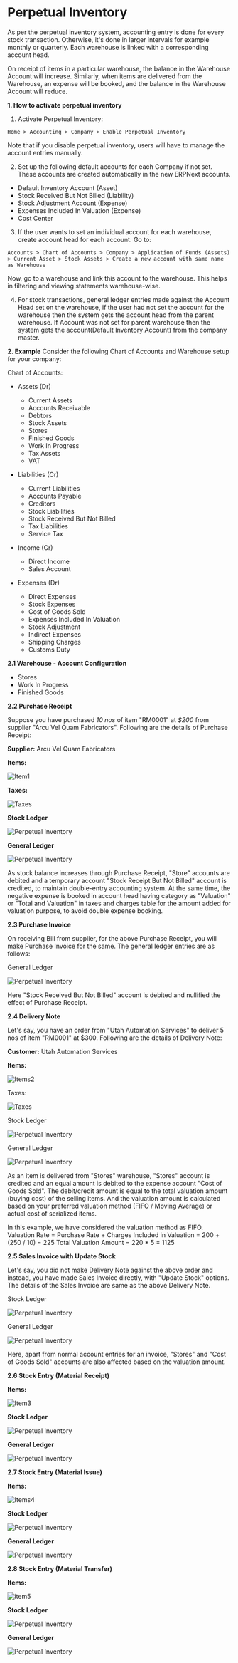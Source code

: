 # Perpetual Inventory 

As per the perpetual inventory system, accounting entry is done for every stock transaction. Otherwise, it's done in larger intervals for example monthly or quarterly. Each warehouse is linked with a corresponding account head.

On receipt of items in a particular warehouse, the balance in the Warehouse Account will increase. Similarly, when items are delivered from the Warehouse, an expense will be booked, and the balance in the Warehouse Account will reduce.

**1. How to activate perpetual inventory**

1. Activate Perpetual Inventory:

 `Home > Accounting > Company > Enable Perpetual Inventory`

Note that if you disable perpetual inventory, users will have to manage the account entries manually.

2. Set up the following default accounts for each Company if not set. These accounts are created automatically in the new ERPNext accounts.

  * Default Inventory Account (Asset)
  * Stock Received But Not Billed (Liability)
  * Stock Adjustment Account (Expense)
  * Expenses Included In Valuation (Expense)
  * Cost Center

3. If the user wants to set an individual account for each warehouse, create account head for each account. Go to:

`Accounts > Chart of Accounts > Company > Application of Funds (Assets) > Current Asset > Stock Assets > Create a new account with same name as Warehouse`

Now, go to a warehouse and link this account to the warehouse. This helps in filtering and viewing statements warehouse-wise.

4. For stock transactions, general ledger entries made against the Account Head set on the warehouse, if the user had not set the account for the warehouse then the system gets the account head from the parent warehouse. If Account was not set for parent warehouse then the system gets the account(Default Inventory Account) from the company master.

**2. Example** 
Consider the following Chart of Accounts and Warehouse setup for your company:

Chart of Accounts:

* Assets (Dr)
  * Current Assets
  * Accounts Receivable
  * Debtors
  * Stock Assets
  * Stores
  * Finished Goods
  * Work In Progress
  * Tax Assets
  * VAT

* Liabilities (Cr)
  * Current Liabilities
  * Accounts Payable
  * Creditors
  * Stock Liabilities
  * Stock Received But Not Billed
  * Tax Liabilities
  * Service Tax

* Income (Cr)
  * Direct Income
  * Sales Account

* Expenses (Dr)
  * Direct Expenses
  * Stock Expenses
  * Cost of Goods Sold
  * Expenses Included In Valuation
  * Stock Adjustment
  * Indirect Expenses
  * Shipping Charges
  * Customs Duty

**2.1 Warehouse - Account Configuration**

* Stores
* Work In Progress
* Finished Goods

**2.2 Purchase Receipt**

Suppose you have purchased _10 nos_ of item "RM0001" at _$200_ from supplier "Arcu Vel Quam Fabricators". Following are the details of Purchase Receipt:

**Supplier:** Arcu Vel Quam Fabricators

**Items:**
 
 ![Item1](../Images/items.png)

**Taxes:**

 ![Taxes](../Images/taxes.png)

**Stock Ledger**

  ![Perpetual Inventory](../Images/perpetual-receipt-sl-1.png)

**General Ledger**

  ![Perpetual Inventory](../Images/perpetual-receipt-gl-2.png)

As stock balance increases through Purchase Receipt, "Store" accounts are debited and a temporary account "Stock Receipt But Not Billed" account is credited, to maintain double-entry accounting system. At the same time, the negative expense is booked in account head having category as "Valuation" or "Total and Valuation" in taxes and charges table for the amount added for valuation purpose, to avoid double expense booking.

**2.3 Purchase Invoice**

On receiving Bill from supplier, for the above Purchase Receipt, you will make Purchase Invoice for the same. The general ledger entries are as follows:

General Ledger

 ![Perpetual Inventory](../Images/perpetual-pinv-gl-3.png)

Here "Stock Received But Not Billed" account is debited and nullified the effect of Purchase Receipt.

**2.4 Delivery Note**

Let's say, you have an order from "Utah Automation Services" to deliver 5 nos of item "RM0001" at $300. Following are the details of Delivery Note:

**Customer:** Utah Automation Services

**Items:**

 ![Items2](../Images/items2.png)  

Taxes:

  ![Taxes](../Images/taxes2.png)

Stock Ledger

 ![Perpetual Inventory](../Images/perpetual-dn-sl-4.png) 

General Ledger

 ![Perpetual Inventory](../Images/perpetual-dn-gl-5.png)

As an item is delivered from "Stores" warehouse, "Stores" account is credited and an equal amount is debited to the expense account "Cost of Goods Sold". The debit/credit amount is equal to the total valuation amount (buying cost) of the selling items. And the valuation amount is calculated based on your preferred valuation method (FIFO / Moving Average) or actual cost of serialized items.

In this example, we have considered the valuation method as FIFO. Valuation Rate = Purchase Rate + Charges Included in Valuation = 200 + (250 / 10) = 225 Total Valuation Amount = 220 * 5 = 1125

**2.5 Sales Invoice with Update Stock**
 
Let's say, you did not make Delivery Note against the above order and instead, you have made Sales Invoice directly, with "Update Stock" options. The details of the Sales Invoice are same as the above Delivery Note.

Stock Ledger

  ![Perpetual Inventory](../Images/perpetual-inv-sl-6.png) 

General Ledger

  ![Perpetual Inventory](../Images/perpetual-inv-gl-7.png) 

Here, apart from normal account entries for an invoice, "Stores" and "Cost of Goods Sold" accounts are also affected based on the valuation amount.

**2.6 Stock Entry (Material Receipt)**

**Items:**
 
  ![Item3](../Images/items3.png)

**Stock Ledger**

  ![Perpetual Inventory](../Images/perpetual-st-receipt-sl.png) 

**General Ledger**

  ![Perpetual Inventory](../Images/perpetual-st-receipt-gl.png)

**2.7 Stock Entry (Material Issue)**

**Items:**

  ![Items4](../Images/items4.png)

**Stock Ledger**

  ![Perpetual Inventory](../Images/perpetual-st-issue-sl.png)

**General Ledger**

  ![Perpetual Inventory](../Images/perpetual-st-issue-gl.png)

**2.8 Stock Entry (Material Transfer)** 

**Items:**

  ![item5](../Images/items5.png)

**Stock Ledger**

  ![Perpetual Inventory](../Images/perpetual-st-transfer-sl.png)

**General Ledger**
 
  ![Perpetual Inventory](../Images/perpetual-st-transfer-gl.png)
